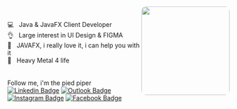 
<img src="https://ik.imagekit.io/lrjseyuxi3m/MOSHED-2021-5-25-15-40-18_ad4QN73FW.gif" width="200" align="right" style="border-radius:10px">


 <br/> :computer: &nbsp; Java & JavaFX Client Developer
 <br/> :ok_hand: &nbsp; Large interest in UI Design & FIGMA
 <br/>  :black_heart: &nbsp; JAVAFX, i really love it, i can help you with it
 <br/> :metal:  &nbsp; Heavy Metal 4 life
 <br/><br/>
 <br/> Follow me, i'm the pied piper
 <br/>
 [![Linkedin Badge](https://img.shields.io/badge/-patrickriosf-blue?style=flat-square&logo=Linkedin&logoColor=white&link=https://www.linkedin.com/in/patrickriosf/)](https://www.linkedin.com/in/patrickriosf/) 
 [![Outlook Badge](https://img.shields.io/badge/-patrick.33.rios@hotmail.com-0099cc?style=flat-square&logo=MicrosoftOutlookk&logoColor=white&link=mailto:patrick.33.rios@hotmail.com)](mailto:patrick.33.rios@hotmail.com)
 [![Instagram Badge](https://img.shields.io/badge/-patrickriosf-purple?style=flat-square&logo=Instagram&logoColor=white&link=https://www.instagram.com/patrickriosf/)](https://www.instagram.com/patrickriosf/)
 [![Facebook Badge](https://img.shields.io/badge/-PatrickRios-blue?style=flat-square&logo=Facebook&logoColor=white&link=https://www.facebook.com/profile.php?id=100001905463519)](https://www.facebook.com/profile.php?id=100001905463519)

